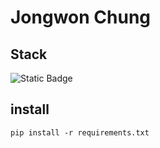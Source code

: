 # Jongwon Chung

## Stack
![Static Badge](https://img.shields.io/badge/:badgeContent)


## install
```commandline
pip install -r requirements.txt
```